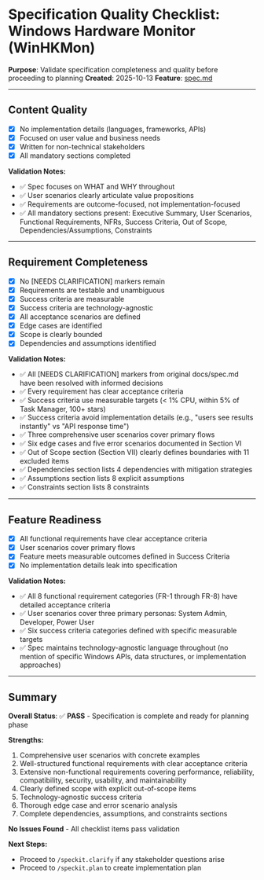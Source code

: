 # Specification Quality Checklist: Windows Hardware Monitor (WinHKMon)

**Purpose**: Validate specification completeness and quality before proceeding to planning
**Created**: 2025-10-13
**Feature**: [spec.md](../spec.md)

---

## Content Quality

- [x] No implementation details (languages, frameworks, APIs)
- [x] Focused on user value and business needs
- [x] Written for non-technical stakeholders
- [x] All mandatory sections completed

**Validation Notes:**
- ✅ Spec focuses on WHAT and WHY throughout
- ✅ User scenarios clearly articulate value propositions
- ✅ Requirements are outcome-focused, not implementation-focused
- ✅ All mandatory sections present: Executive Summary, User Scenarios, Functional Requirements, NFRs, Success Criteria, Out of Scope, Dependencies/Assumptions, Constraints

---

## Requirement Completeness

- [x] No [NEEDS CLARIFICATION] markers remain
- [x] Requirements are testable and unambiguous
- [x] Success criteria are measurable
- [x] Success criteria are technology-agnostic
- [x] All acceptance scenarios are defined
- [x] Edge cases are identified
- [x] Scope is clearly bounded
- [x] Dependencies and assumptions identified

**Validation Notes:**
- ✅ All [NEEDS CLARIFICATION] markers from original docs/spec.md have been resolved with informed decisions
- ✅ Every requirement has clear acceptance criteria
- ✅ Success criteria use measurable targets (< 1% CPU, within 5% of Task Manager, 100+ stars)
- ✅ Success criteria avoid implementation details (e.g., "users see results instantly" vs "API response time")
- ✅ Three comprehensive user scenarios cover primary flows
- ✅ Six edge cases and five error scenarios documented in Section VI
- ✅ Out of Scope section (Section VII) clearly defines boundaries with 11 excluded items
- ✅ Dependencies section lists 4 dependencies with mitigation strategies
- ✅ Assumptions section lists 8 explicit assumptions
- ✅ Constraints section lists 8 constraints

---

## Feature Readiness

- [x] All functional requirements have clear acceptance criteria
- [x] User scenarios cover primary flows
- [x] Feature meets measurable outcomes defined in Success Criteria
- [x] No implementation details leak into specification

**Validation Notes:**
- ✅ All 8 functional requirement categories (FR-1 through FR-8) have detailed acceptance criteria
- ✅ User scenarios cover three primary personas: System Admin, Developer, Power User
- ✅ Six success criteria categories defined with specific measurable targets
- ✅ Spec maintains technology-agnostic language throughout (no mention of specific Windows APIs, data structures, or implementation approaches)

---

## Summary

**Overall Status**: ✅ **PASS** - Specification is complete and ready for planning phase

**Strengths:**
1. Comprehensive user scenarios with concrete examples
2. Well-structured functional requirements with clear acceptance criteria
3. Extensive non-functional requirements covering performance, reliability, compatibility, security, usability, and maintainability
4. Clearly defined scope with explicit out-of-scope items
5. Technology-agnostic success criteria
6. Thorough edge case and error scenario analysis
7. Complete dependencies, assumptions, and constraints sections

**No Issues Found** - All checklist items pass validation

**Next Steps:**
- Proceed to `/speckit.clarify` if any stakeholder questions arise
- Proceed to `/speckit.plan` to create implementation plan

